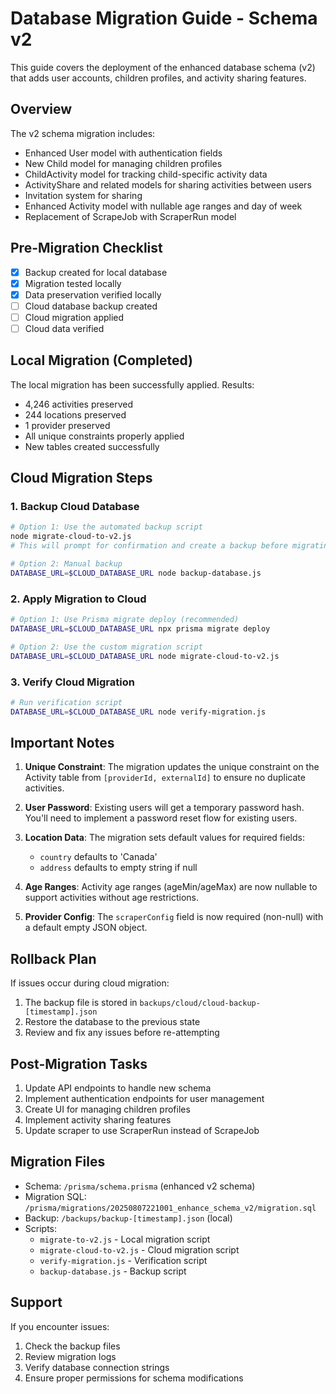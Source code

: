 # Database Migration Guide - Schema v2

This guide covers the deployment of the enhanced database schema (v2) that adds user accounts, children profiles, and activity sharing features.

## Overview

The v2 schema migration includes:
- Enhanced User model with authentication fields
- New Child model for managing children profiles
- ChildActivity model for tracking child-specific activity data
- ActivityShare and related models for sharing activities between users
- Invitation system for sharing
- Enhanced Activity model with nullable age ranges and day of week
- Replacement of ScrapeJob with ScraperRun model

## Pre-Migration Checklist

- [x] Backup created for local database
- [x] Migration tested locally
- [x] Data preservation verified locally
- [ ] Cloud database backup created
- [ ] Cloud migration applied
- [ ] Cloud data verified

## Local Migration (Completed)

The local migration has been successfully applied. Results:
- 4,246 activities preserved
- 244 locations preserved
- 1 provider preserved
- All unique constraints properly applied
- New tables created successfully

## Cloud Migration Steps

### 1. Backup Cloud Database

```bash
# Option 1: Use the automated backup script
node migrate-cloud-to-v2.js
# This will prompt for confirmation and create a backup before migrating

# Option 2: Manual backup
DATABASE_URL=$CLOUD_DATABASE_URL node backup-database.js
```

### 2. Apply Migration to Cloud

```bash
# Option 1: Use Prisma migrate deploy (recommended)
DATABASE_URL=$CLOUD_DATABASE_URL npx prisma migrate deploy

# Option 2: Use the custom migration script
DATABASE_URL=$CLOUD_DATABASE_URL node migrate-cloud-to-v2.js
```

### 3. Verify Cloud Migration

```bash
# Run verification script
DATABASE_URL=$CLOUD_DATABASE_URL node verify-migration.js
```

## Important Notes

1. **Unique Constraint**: The migration updates the unique constraint on the Activity table from `[providerId, externalId]` to ensure no duplicate activities.

2. **User Password**: Existing users will get a temporary password hash. You'll need to implement a password reset flow for existing users.

3. **Location Data**: The migration sets default values for required fields:
   - `country` defaults to 'Canada'
   - `address` defaults to empty string if null

4. **Age Ranges**: Activity age ranges (ageMin/ageMax) are now nullable to support activities without age restrictions.

5. **Provider Config**: The `scraperConfig` field is now required (non-null) with a default empty JSON object.

## Rollback Plan

If issues occur during cloud migration:

1. The backup file is stored in `backups/cloud/cloud-backup-[timestamp].json`
2. Restore the database to the previous state
3. Review and fix any issues before re-attempting

## Post-Migration Tasks

1. Update API endpoints to handle new schema
2. Implement authentication endpoints for user management
3. Create UI for managing children profiles
4. Implement activity sharing features
5. Update scraper to use ScraperRun instead of ScrapeJob

## Migration Files

- Schema: `/prisma/schema.prisma` (enhanced v2 schema)
- Migration SQL: `/prisma/migrations/20250807221001_enhance_schema_v2/migration.sql`
- Backup: `/backups/backup-[timestamp].json` (local)
- Scripts:
  - `migrate-to-v2.js` - Local migration script
  - `migrate-cloud-to-v2.js` - Cloud migration script
  - `verify-migration.js` - Verification script
  - `backup-database.js` - Backup script

## Support

If you encounter issues:
1. Check the backup files
2. Review migration logs
3. Verify database connection strings
4. Ensure proper permissions for schema modifications